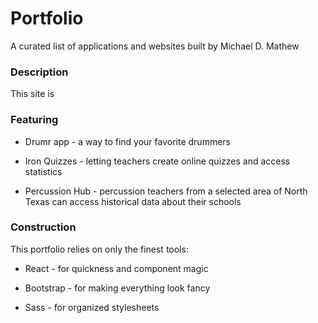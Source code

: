# Portfolio

A curated list of applications and websites built by Michael D. Mathew


### Description

This site is


### Featuring

* Drumr app - a way to find your favorite drummers

* Iron Quizzes - letting teachers create online quizzes and access statistics

* Percussion Hub - percussion teachers from a selected area of North Texas can access historical data about their schools



### Construction

This portfolio relies on only the finest tools:

* React - for quickness and component magic

* Bootstrap - for making everything look fancy

* Sass - for organized stylesheets

